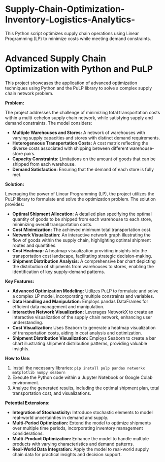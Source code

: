 # Supply-Chain-Optimization-Inventory-Logistics-Analytics-
This Python script optimizes supply chain operations using Linear Programming (LP) to minimize costs while meeting demand constraints.
# Advanced Supply Chain Optimization with Python and PuLP

This project showcases the application of advanced optimization techniques using Python and the PuLP library to solve a complex supply chain network problem.

**Problem:**

The project addresses the challenge of minimizing total transportation costs within a multi-echelon supply chain network, while satisfying supply and demand constraints. The model considers:

* **Multiple Warehouses and Stores:** A network of warehouses with varying supply capacities and stores with distinct demand requirements.
* **Heterogeneous Transportation Costs:** A cost matrix reflecting the diverse costs associated with shipping between different warehouse-store pairs.
* **Capacity Constraints:** Limitations on the amount of goods that can be shipped from each warehouse.
* **Demand Satisfaction:** Ensuring that the demand of each store is fully met.

**Solution:**

Leveraging the power of Linear Programming (LP), the project utilizes the PuLP library to formulate and solve the optimization problem. The solution provides:

* **Optimal Shipment Allocation:** A detailed plan specifying the optimal quantity of goods to be shipped from each warehouse to each store, minimizing overall transportation costs.
* **Cost Minimization:** The achieved minimum total transportation cost.
* **Network Visualization:** An interactive network graph illustrating the flow of goods within the supply chain, highlighting optimal shipment routes and quantities.
* **Cost Heatmap:** A heatmap visualization providing insights into the transportation cost landscape, facilitating strategic decision-making.
* **Shipment Distribution Analysis:** A comprehensive bar chart depicting the distribution of shipments from warehouses to stores, enabling the identification of key supply-demand patterns.

**Key Features:**

* **Advanced Optimization Modeling:** Utilizes PuLP to formulate and solve a complex LP model, incorporating multiple constraints and variables.
* **Data Handling and Manipulation:** Employs pandas DataFrames for efficient data management and manipulation.
* **Interactive Network Visualization:** Leverages NetworkX to create an interactive visualization of the supply chain network, enhancing user understanding.
* **Cost Visualization:** Uses Seaborn to generate a heatmap visualization of transportation costs, aiding in cost analysis and optimization.
* **Shipment Distribution Visualization:** Employs Seaborn to create a bar chart illustrating shipment distribution patterns, providing valuable insights.

**How to Use:**

1. Install the necessary libraries: `pip install pulp pandas networkx matplotlib numpy seaborn`
2. Execute the Python code within a Jupyter Notebook or Google Colab environment.
3. Analyze the generated results, including the optimal shipment plan, total transportation cost, and visualizations.

**Potential Extensions:**

* **Integration of Stochasticity:** Introduce stochastic elements to model real-world uncertainties in demand and supply.
* **Multi-Period Optimization:** Extend the model to optimize shipments over multiple time periods, incorporating inventory management considerations.
* **Multi-Product Optimization:** Enhance the model to handle multiple products with varying characteristics and demand patterns.
* **Real-World Data Integration:** Apply the model to real-world supply chain data for practical insights and decision support.
